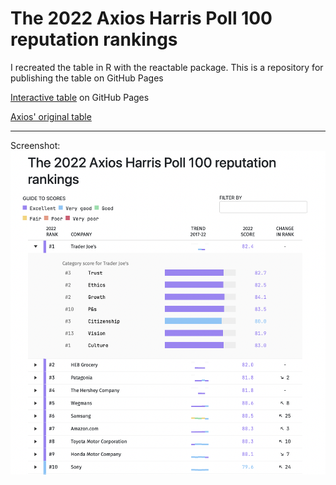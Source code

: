 # The 2022 Axios Harris Poll 100 reputation rankings

I recreated the table in R with the reactable package. This is a repository for publishing the table on GitHub Pages

[Interactive table](https://gkaramanis.github.io/reputation-reactable/) on GitHub Pages

[Axios' original table](https://www.axios.com/2022/05/24/2022-axios-harris-poll-100-rankings)
  
---
Screenshot:  
![screenshot](screenshot.png)